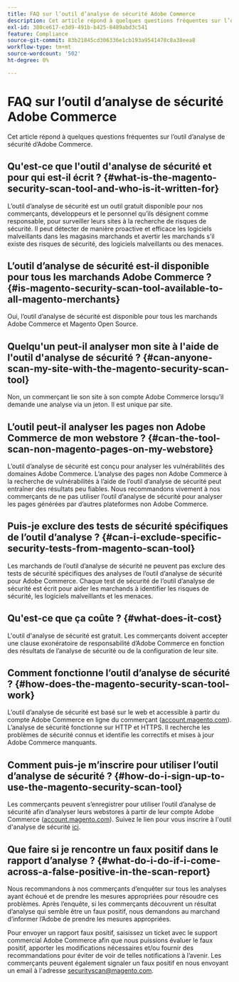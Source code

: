 ```yaml
---
title: FAQ sur l’outil d’analyse de sécurité Adobe Commerce
description: Cet article répond à quelques questions fréquentes sur l’outil d’analyse de sécurité d’Adobe Commerce.
exl-id: 380ce617-e3d9-491b-b425-8489abd3c541
feature: Compliance
source-git-commit: 83b21845cd306336e1cb193a9541478c8a38eea8
workflow-type: tm+mt
source-wordcount: '502'
ht-degree: 0%

---
```


# FAQ sur l’outil d’analyse de sécurité Adobe Commerce

Cet article répond à quelques questions fréquentes sur l’outil d’analyse de sécurité d’Adobe Commerce.

## Qu&#39;est-ce que l&#39;outil d&#39;analyse de sécurité et pour qui est-il écrit ? {#what-is-the-magento-security-scan-tool-and-who-is-it-written-for}

L’outil d’analyse de sécurité est un outil gratuit disponible pour nos commerçants, développeurs et le personnel qu’ils désignent comme responsable, pour surveiller leurs sites à la recherche de risques de sécurité. Il peut détecter de manière proactive et efficace les logiciels malveillants dans les magasins marchands et avertir les marchands s’il existe des risques de sécurité, des logiciels malveillants ou des menaces.

## L’outil d’analyse de sécurité est-il disponible pour tous les marchands Adobe Commerce ? {#is-magento-security-scan-tool-available-to-all-magento-merchants}

Oui, l’outil d’analyse de sécurité est disponible pour tous les marchands Adobe Commerce et Magento Open Source.

## Quelqu&#39;un peut-il analyser mon site à l&#39;aide de l&#39;outil d&#39;analyse de sécurité ? {#can-anyone-scan-my-site-with-the-magento-security-scan-tool}

Non, un commerçant lie son site à son compte Adobe Commerce lorsqu’il demande une analyse via un jeton. Il est unique par site.

## L’outil peut-il analyser les pages non Adobe Commerce de mon webstore ? {#can-the-tool-scan-non-magento-pages-on-my-webstore}

L’outil d’analyse de sécurité est conçu pour analyser les vulnérabilités des domaines Adobe Commerce. L’analyse des pages non Adobe Commerce à la recherche de vulnérabilités à l’aide de l’outil d’analyse de sécurité peut entraîner des résultats peu fiables. Nous recommandons vivement à nos commerçants de ne pas utiliser l’outil d’analyse de sécurité pour analyser les pages générées par d’autres plateformes non Adobe Commerce.

## Puis-je exclure des tests de sécurité spécifiques de l’outil d’analyse ? {#can-i-exclude-specific-security-tests-from-magento-scan-tool}

Les marchands de l’outil d’analyse de sécurité ne peuvent pas exclure des tests de sécurité spécifiques des analyses de l’outil d’analyse de sécurité pour Adobe Commerce. Chaque test de sécurité de l’outil d’analyse de sécurité est écrit pour aider les marchands à identifier les risques de sécurité, les logiciels malveillants et les menaces.

## Qu&#39;est-ce que ça coûte ? {#what-does-it-cost}

L&#39;outil d&#39;analyse de sécurité est gratuit. Les commerçants doivent accepter une clause exonératoire de responsabilité d’Adobe Commerce en fonction des résultats de l’analyse de sécurité ou de la configuration de leur site.

## Comment fonctionne l’outil d’analyse de sécurité ? {#how-does-the-magento-security-scan-tool-work}

L’outil d’analyse de sécurité est basé sur le web et accessible à partir du compte Adobe Commerce en ligne du commerçant ([account.magento.com](https://account.magento.com/)). L’analyse de sécurité fonctionne sur HTTP et HTTPS. Il recherche les problèmes de sécurité connus et identifie les correctifs et mises à jour Adobe Commerce manquants.

## Comment puis-je m’inscrire pour utiliser l’outil d’analyse de sécurité ? {#how-do-i-sign-up-to-use-the-magento-security-scan-tool}

Les commerçants peuvent s’enregistrer pour utiliser l’outil d’analyse de sécurité afin d’analyser leurs webstores à partir de leur compte Adobe Commerce ([account.magento.com](https://account.magento.com)). Suivez le lien pour vous inscrire à l&#39;outil d&#39;analyse de sécurité [ici](https://account.magento.com/scanner/dashboard/?_ga=2.83981338.267715797.1615821601-2099431409.1611073686).

## Que faire si je rencontre un faux positif dans le rapport d’analyse ? {#what-do-i-do-if-i-come-across-a-false-positive-in-the-scan-report}

Nous recommandons à nos commerçants d’enquêter sur tous les analyses ayant échoué et de prendre les mesures appropriées pour résoudre ces problèmes. Après l’enquête, si les commerçants découvrent un résultat d’analyse qui semble être un faux positif, nous demandons au marchand d’informer l’Adobe de prendre les mesures appropriées.

Pour envoyer un rapport faux positif, saisissez un ticket avec le support commercial Adobe Commerce afin que nous puissions évaluer le faux positif, apporter les modifications nécessaires et/ou fournir des recommandations pour éviter de voir de telles notifications à l’avenir. Les commerçants peuvent également signaler un faux positif en nous envoyant un email à l&#39;adresse [securityscan@magento.com](mailto:securityscan@magento.com).
